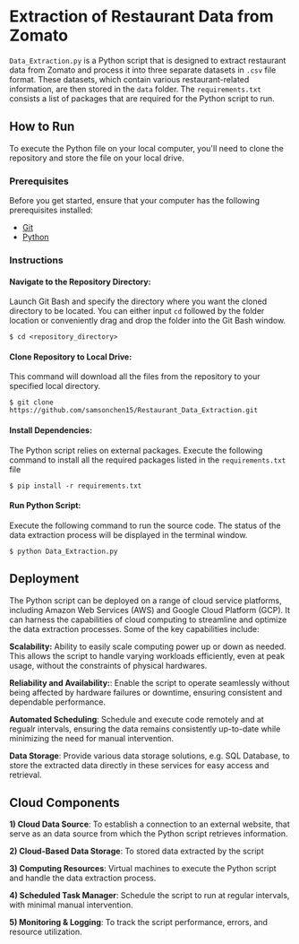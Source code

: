 # Extraction of Restaurant Data from Zomato

`Data_Extraction.py` is a Python script that is designed to extract restaurant data from Zomato and process it into three separate datasets in `.csv` file format. These datasets, which contain various restaurant-related information, are then stored in the `data` folder. The `requirements.txt` consists a list of packages that are required for the Python script to run.

## How to Run

To execute the Python file on your local computer, you'll need to clone the repository and store the file on your local drive.

### Prerequisites

Before you get started, ensure that your computer has the following prerequisites installed:
- [Git](https://git-scm.com/downloads)
- [Python](https://www.python.org/downloads/)

### Instructions

#### Navigate to the Repository Directory:

Launch Git Bash and specify the directory where you want the cloned directory to be located. You can either input `cd` followed by the folder location or conveniently drag and drop the folder into the Git Bash window.
```
$ cd <repository_directory>
```

#### Clone Repository to Local Drive:

This command will download all the files from the repository to your specified local directory.
```
$ git clone https://github.com/samsonchen15/Restaurant_Data_Extraction.git
```

#### Install Dependencies:

The Python script relies on external packages. Execute the following command to install all the required packages listed in the `requirements.txt` file
```
$ pip install -r requirements.txt
```

#### Run Python Script:
Execute the following command to run the source code. The status of the data extraction process will be displayed in the terminal window.

```
$ python Data_Extraction.py
```

## Deployment

The Python script can be deployed on a range of cloud service platforms, including Amazon Web Services (AWS) and Google Cloud Platform (GCP). It can harness the capabilities of cloud computing to streamline and optimize the data extraction processes. Some of the key capabilities include:

**Scalability:** Ability to easily scale computing power up or down as needed. This allows the script to handle varying workloads efficiently, even at peak usage, without the constraints of physical hardwares.

**Reliability and Availability:**: Enable the script to operate seamlessly without being affected by hardware failures or downtime, ensuring consistent and dependable performance. 

**Automated Scheduling**: Schedule and execute code remotely and at regualr intervals, ensuring the data remains consistently up-to-date while minimizing the need for manual intervention.

**Data Storage**: Provide various data storage solutions, e.g. SQL Database, to store the extracted data directly in these services for easy access and retrieval.

## Cloud Components

**1) Cloud Data Source**: To establish a connection to an external website, that serve as an data source from which the Python script retrieves information.

**2) Cloud-Based Data Storage**: To stored data extracted by the script

**3) Computing Resources**: Virtual machines to execute the Python script and handle the data extraction process.

**4) Scheduled Task Manager**: Schedule the script to run at regular intervals, with minimal manual intervention.

**5) Monitoring & Logging**:  To track the script performance, errors, and resource utilization.

